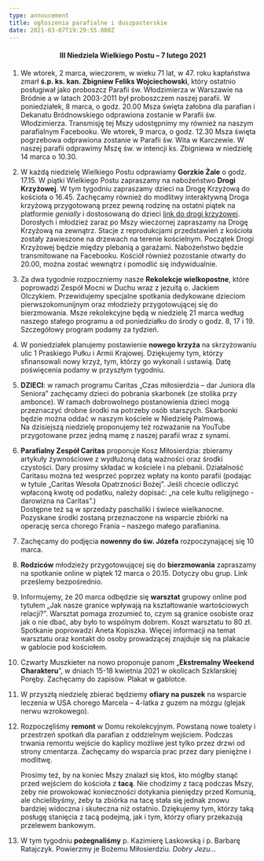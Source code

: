 ```yaml
---
type: annoucement
title: ogłoszenia parafialne i duszpasterskie
date: 2021-03-07T19:29:55.808Z
---
```

<!--StartFragment-->

<h4 style="text-align:center;">III Niedziela Wielkiego Postu – 7 lutego 2021</h3>

1. We wtorek, 2 marca, wieczorem, w wieku 71 lat, w 47. roku kapłaństwa zmarł **ś.p. ks. kan. Zbigniew Feliks Wojciechowski**, który ostatnio posługiwał jako proboszcz Parafii św. Włodzimierza w Warszawie na Bródnie a w latach 2003-2011 był proboszczem naszej parafii. W poniedziałek, 8 marca, o godz. 20.00 Msza święta żałobna dla parafian i Dekanatu Bródnowskiego odprawiona zostanie w Parafii św. Włodzimierza. Transmisję tej Mszy udostępnimy my również na naszym parafialnym Facebooku. We wtorek, 9 marca, o godz. 12.30 Msza święta pogrzebowa odprawiona zostanie w Parafii św. Wita w Karczewie. W naszej parafii odprawimy Mszę św. w intencji ks. Zbigniewa w niedzielę 14 marca o 10.30.
2. W każdą niedzielę Wielkiego Postu odprawiamy **Gorzkie Żale** o godz. 17.15. W piątki Wielkiego Postu zapraszamy na nabożeństwo **Drogi Krzyżowej**. W tym tygodniu zapraszamy dzieci na Drogę Krzyżową do kościoła o 16.45. Zachęcamy również do modlitwy interaktywną Droga krzyżową przygotowaną przez pewną rodzinę na ostatni piątek na platformie *genially* i dostosowaną do dzieci [link do drogi krzyżowej](https://view.genial.ly/603ac17629f9910d297d1e65/interactive-image-droga-krzyzowa-dla-dzieci). Dorosłych i młodzież zaraz po Mszy wieczornej zapraszamy na Drogę Krzyżową na zewnątrz. Stacje z reprodukcjami przedstawień z kościoła zostały zawieszone na drzewach na terenie kościelnym. Początek Drogi Krzyżowej będzie między plebanią a garażami. Nabożeństwo będzie transmitowane na Facebooku. Kościół również pozostanie otwarty do 20.00, można zostać wewnątrz i pomodlić się indywidualnie.
3. Za dwa tygodnie rozpoczniemy nasze **Rekolekcje wielkopostne**, które poprowadzi Zespół Mocni w Duchu wraz z jezuitą o. Jackiem Olczykiem. Przewidujemy specjalne spotkania dedykowane dzieciom pierwszokomunijnym oraz młodzieży przygotowującej się do bierzmowania. Msze rekolekcyjne będą w niedzielę 21 marca według naszego stałego programu a od poniedziałku do środy o godz. 8, 17 i 19. Szczegółowy program podamy za tydzień.
4. W poniedziałek planujemy postawienie **nowego krzyża** na skrzyżowaniu ulic 1 Praskiego Pułku i Armii Krajowej. Dziękujemy tym, którzy sfinansowali nowy krzyż, tym, którzy go wykonali i ustawią. Datę poświęcenia podamy w przyszłym tygodniu.
5. **DZIECI**: w ramach programu Caritas „Czas miłosierdzia – dar Juniora dla Seniora” zachęcamy dzieci do pobrania skarbonek (ze stolika przy ambonce). W ramach dobrowolnego postanowienia dzieci mogą przeznaczyć drobne środki na potrzeby osób starszych. Skarbonki będzie można oddać w naszym kościele w Niedzielę Palmową.\
   Na dzisiejszą niedzielę proponujemy też rozważanie na YouTube przygotowane przez jedną mamę z naszej parafii wraz z synami.
6. **Parafialny Zespół Caritas** proponuje Kosz Miłosierdzia: zbieramy artykuły żywnościowe z wydłużoną datą ważności oraz środki czystości. Dary prosimy składać w kościele i na plebanii. Działalność Caritasu można też wesprzeć poprzez wpłaty na konto parafii (podając w tytule „Caritas Wesoła Opatrzności Bożej”. Jeśli chcecie odliczyć wpłaconą kwotę od podatku, należy dopisać: „na cele kultu religijnego - darowizna na Caritas”.)\
   Dostępne też są w sprzedaży paschaliki i świece wielkanocne. Pozyskane środki zostaną przeznaczone na wsparcie zbiórki na operację serca chorego Frania – naszego małego parafianina.
7. Zachęcamy do podjęcia **nowenny do św. Józefa** rozpoczynającej się 10 marca.
8. **Rodziców** młodzieży przygotowującej się do **bierzmowania** zapraszamy na spotkanie online w piątek 12 marca o 20.15. Dotyczy obu grup. Link prześlemy bezpośrednio.
9. Informujemy, że 20 marca odbędzie się **warsztat** grupowy online pod tytułem „Jak nasze granice wpływają na kształtowanie wartościowych relacji?”. Warsztat pomaga zrozumieć to, czym są granice osobiste oraz jak o nie dbać, aby było to wspólnym dobrem. Koszt warsztatu to 80 zł. Spotkanie poprowadzi Aneta Kopiszka. Więcej informacji na temat warsztatu oraz kontakt do osoby prowadzącej znajduje się na plakacie w gablocie pod kościołem.
10. Czwarty Muszkieter na nowo proponuje panom „**Ekstremalny Weekend Charakteru**”, w dniach 15-18 kwietnia 2021 w okolicach Szklarskiej Poręby. Zachęcamy do zapisów. Plakat w gablotce.
11. W przyszłą niedzielę zbierać będziemy **ofiary na puszek** na wsparcie leczenia w USA chorego Marcela – 4-latka z guzem na mózgu (glejak nerwu wzrokowego).
12. Rozpoczęliśmy **remont** w Domu rekolekcyjnym. Powstaną nowe toalety i przestrzeń spotkań dla parafian z oddzielnym wejściem. Podczas trwania remontu wejście do kaplicy możliwe jest tylko przez drzwi od strony cmentarza. Zachęcamy do wsparcia prac przez dary pieniężne i modlitwę.

    Prosimy też, by na koniec Mszy znalazł się ktoś, kto mógłby stanąć przed wejściem do kościoła z **tacą**. Nie chodzimy z tacą podczas Mszy, żeby nie prowokować konieczności dotykania pieniędzy przed Komunią, ale chcielibyśmy, żeby ta zbiórka na tacę stała się jednak znowu bardziej widoczna i skuteczna niż ostatnio. Dziękujemy tym, którzy taką posługę stanięcia z tacą podejmą, jak i tym, którzy ofiary przekazują przelewem bankowym.
13. W tym tygodniu **pożegnaliśmy** p. Kazimierę Laskowską i p. Barbarę Ratajczyk. Powierzmy je Bożemu Miłosierdziu. *Dobry Jezu…*

<!--EndFragment-->